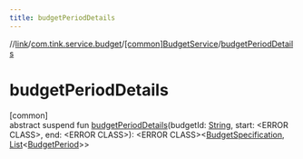 ```yaml
---
title: budgetPeriodDetails
---
```

//[link](../../../index.html)/[com.tink.service.budget](../index.html)/[[common]BudgetService](index.html)/[budgetPeriodDetails](budget-period-details.html)



# budgetPeriodDetails



[common]\
abstract suspend fun [budgetPeriodDetails](budget-period-details.html)(budgetId: [String](https://kotlinlang.org/api/latest/jvm/stdlib/kotlin/-string/index.html), start: &lt;ERROR CLASS&gt;, end: &lt;ERROR CLASS&gt;): &lt;ERROR CLASS&gt;&lt;[BudgetSpecification](../../com.tink.model.budget/index.html#1357535401%2FClasslikes%2F-1713223439), [List](https://kotlinlang.org/api/latest/jvm/stdlib/kotlin.collections/-list/index.html)&lt;[BudgetPeriod](../../com.tink.model.budget/index.html#406477269%2FClasslikes%2F-1713223439)&gt;&gt;




